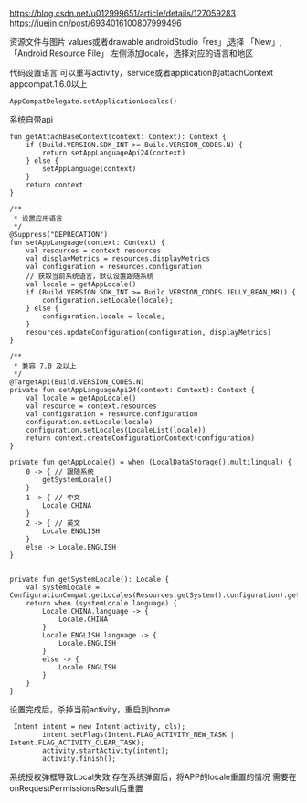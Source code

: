 
https://blog.csdn.net/u012999651/article/details/127059283
https://juejin.cn/post/6934016100807999496


资源文件与图片  values或者drawable
androidStudio「res」,选择 「New」,「Android Resource File」
左侧添加locale，选择对应的语言和地区     


代码设置语言  可以重写activity，service或者application的attachContext
appcompat.1.6.0以上
```
AppCompatDelegate.setApplicationLocales()
```
系统自带api
```
fun getAttachBaseContext(context: Context): Context {
    if (Build.VERSION.SDK_INT >= Build.VERSION_CODES.N) {
        return setAppLanguageApi24(context)
    } else {
        setAppLanguage(context)
    }
    return context
}

/**
 * 设置应用语言
 */
@Suppress("DEPRECATION")
fun setAppLanguage(context: Context) {
    val resources = context.resources
    val displayMetrics = resources.displayMetrics
    val configuration = resources.configuration
    // 获取当前系统语言，默认设置跟随系统
    val locale = getAppLocale()
    if (Build.VERSION.SDK_INT >= Build.VERSION_CODES.JELLY_BEAN_MR1) {
        configuration.setLocale(locale);
    } else {
        configuration.locale = locale;
    }
    resources.updateConfiguration(configuration, displayMetrics)
}

/**
 * 兼容 7.0 及以上
 */
@TargetApi(Build.VERSION_CODES.N)
private fun setAppLanguageApi24(context: Context): Context {
    val locale = getAppLocale()
    val resource = context.resources
    val configuration = resource.configuration
    configuration.setLocale(locale)
    configuration.setLocales(LocaleList(locale))
    return context.createConfigurationContext(configuration)
}

private fun getAppLocale() = when (LocalDataStorage().multilingual) {
    0 -> { // 跟随系统
        getSystemLocale()
    }
    1 -> { // 中文
        Locale.CHINA
    }
    2 -> { // 英文
        Locale.ENGLISH
    }
    else -> Locale.ENGLISH
}


private fun getSystemLocale(): Locale {
    val systemLocale = ConfigurationCompat.getLocales(Resources.getSystem().configuration).get(0)
    return when (systemLocale.language) {
        Locale.CHINA.language -> {
            Locale.CHINA
        }
        Locale.ENGLISH.language -> {
            Locale.ENGLISH
        }
        else -> {
            Locale.ENGLISH
        }
    }
}
```
设置完成后，杀掉当前activity，重启到home
```
 Intent intent = new Intent(activity, cls);
        intent.setFlags(Intent.FLAG_ACTIVITY_NEW_TASK | Intent.FLAG_ACTIVITY_CLEAR_TASK);
        activity.startActivity(intent);
        activity.finish();
```


系统授权弹框导致Local失效
存在系统弹窗后，将APP的locale重置的情况
需要在 onRequestPermissionsResult后重置
